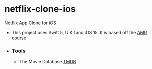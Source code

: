# netflix-clone-ios
Netflix App Clone for iOS

- This project uses Swift 5, UIKit and iOS 15. It is based off the [AMR course](https://www.youtube.com/watch?v=LWGr9fQR498)

- ### Tools
  - The Movie Database [TMDB](https://www.themoviedb.org/?language=en-US)
